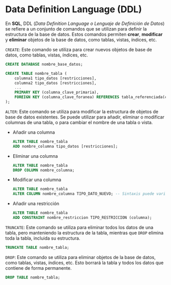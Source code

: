 # Data Definition Language (DDL)

En **SQL**, DDL (_Data Definition Language o Lenguaje de Definición de Datos_) se refiere a un conjunto de comandos que se utilizan para definir la estructura de la base de datos. Estos comandos permiten **crear**, **modificar** y **eliminar** objetos de la base de datos, como tablas, vistas, índices, etc.

`CREATE`: Este comando se utiliza para crear nuevos objetos de base de datos, como tablas, vistas, índices, etc.

```sql
CREATE DATABASE nombre_base_datos;
```

```sql
CREATE TABLE nombre_tabla (
    columna1 tipo_datos [restricciones],
    columna2 tipo_datos [restricciones],
    ...
    PRIMARY KEY (columna_clave_primaria),
    FOREIGN KEY (columna_clave_foranea) REFERENCES tabla_referenciada(columna_referenciada)
);
```

`ALTER`: Este comando se utiliza para modificar la estructura de objetos de base de datos existentes. Se puede utilizar para añadir, eliminar o modificar columnas de una tabla, o para cambiar el nombre de una tabla o vista.

- Añadir una columna

  ```sql
  ALTER TABLE nombre_tabla
  ADD nombre_columna tipo_datos [restricciones];
  ```

- Eliminar una columna

  ```sql
  ALTER TABLE nombre_tabla
  DROP COLUMN nombre_columna;
  ```

- Modificar una columna

  ```sql
  ALTER TABLE nombre_tabla
  ALTER COLUMN nombre_columna TIPO_DATO_NUEVO; -- Sintaxis puede variar por DBMS
  ```

- Añadir una restricción

  ```sql
  ALTER TABLE nombre_tabla
  ADD CONSTRAINT nombre_restriccion TIPO_RESTRICCION (columna);
  ```

`TRUNCATE`: Este comando se utiliza para eliminar todos los datos de una tabla, pero manteniendo la estructura de la tabla, mientras que `DROP` elimina toda la tabla, incluida su estructura.

```sql
TRUNCATE TABLE nombre_tabla;
```

`DROP`: Este comando se utiliza para eliminar objetos de la base de datos, como tablas, vistas, índices, etc. Esto borrará la tabla y todos los datos que contiene de forma permanente.

```sql
DROP TABLE nombre_tabla;
```

